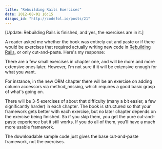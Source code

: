 ```yaml
---
title: "Rebuilding Rails Exercises"
date: 2012-08-01 16:15
disqus_id: "http://codefol.io/posts/21"
---
```

[Update: Rebuilding Rails is finished, and yes, the exercises are in it.]

A reader asked me whether the book was entirely cut and paste or if there would be exercises that required actually writing new code in <a href="http://rebuilding-rails.com">Rebuilding Rails</a>, or only cut-and-paste. Here's my response:

There are a few small exercises in chapter one, and will be more and more extensive ones later. However, I'm not sure if it will be extensive enough for what you want.

For instance, in the new ORM chapter there will be an exercise on adding column accessors via method_missing, which requires a good basic grasp of what's going on.

There will be 3-5 exercises of about that difficulty (many a bit easier, a few significantly harder) in each chapter. The book is structured so that your framework gets better with each exercise, but no later chapter depends on the exercise being finished. So if you skip them, you get the pure cut-and-paste experience but it still works. If you do all of them, you'll have a much more usable framework.

The downloadable sample code just gives the base cut-and-paste framework, not the exercises.

